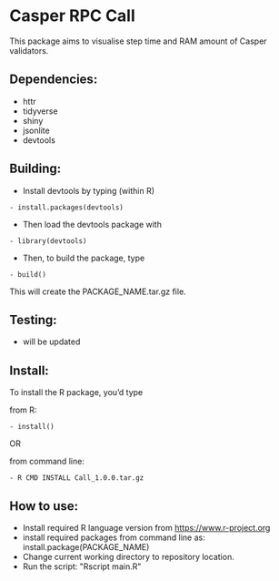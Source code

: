 # Casper RPC Call

This package aims to visualise step time and RAM amount of Casper validators. 

## Dependencies:
- httr
- tidyverse
- shiny
- jsonlite
- devtools

## Building:

- Install devtools by typing (within R)

```
- install.packages(devtools)
```

- Then load the devtools package with
```
- library(devtools)
```
- Then, to build the package, type
```
- build()
```
This will create the PACKAGE_NAME.tar.gz file.

## Testing:

- will be updated

## Install:
To install the R package, you’d type

from R:
```
- install()
```
OR

from command line:
```
- R CMD INSTALL Call_1.0.0.tar.gz
````

## How to use:
- Install required R language version from https://www.r-project.org
- install required packages from command line as:
install.package(PACKAGE_NAME)
- Change current working directory to repository location.
- Run the script: "Rscript main.R"
